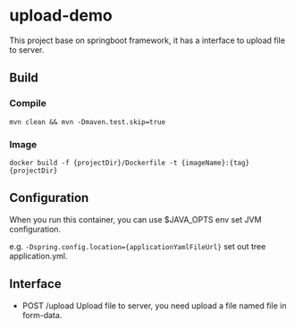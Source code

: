 # upload-demo

This project base on springboot framework, it has a interface to upload file to server.

## Build

### Compile

``mvn clean && mvn -Dmaven.test.skip=true``

### Image

``docker build -f {projectDir}/Dockerfile -t {imageName}:{tag} {projectDir}``

## Configuration

When you run this container, you can use $JAVA_OPTS env set JVM configuration.

e.g. `-Dspring.config.location={applicationYamlFileUrl}` set out tree application.yml.

## Interface

- POST /upload Upload file to server, you need upload a file named file in form-data.